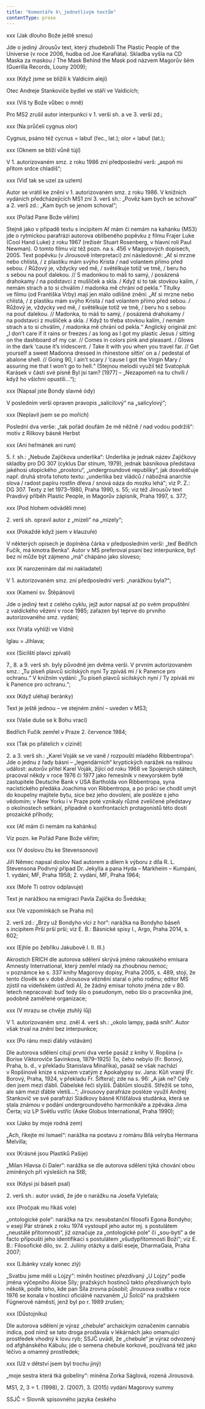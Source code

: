 ```yaml
---
title: "Komentáře k\_jednotlivým textům"
contentType: prose
---
```


xxx (Jak dlouho Bože ještě snesu)

Jde o jediný Jirousův text, který zhudebnili The Plastic People of the Universe (v roce 2006, hudba od Joe Karafiáta). Skladba vyšla na CD Maska za maskou / The Mask Behind the Mask pod názvem Magorův šém (Guerilla Records, Louny 2009);

xxx (Když jsme se blížili k Valdicím alejí)

Otec Andreje Stankoviče bydlel ve stáří ve Valdicích;

xxx (Víš ty Bože vůbec o mně)

Pro MS2 zrušil autor interpunkci v 1. verši sh. a ve 3. verši zd.;

xxx (Na průčelí cygnus olor)

Cygnus, psáno též cycnus = labuť (řec., lat.); olor = labuť (lat.);

xxx (Oknem se blíží vůně tújí)

V 1. autorizovaném smz. z roku 1986 zní předposlední verš: „aspoň mi přitom srdce chladíš“;

xxx (Viď tak se uzel za uzlem)

Autor se vrátil ke znění v 1. autorizovaném smz. z roku 1986. V knižních vydáních předcházejících MS1 zní 3. verš sh.: „Pověz kam bych se schoval“ a 2. verš zd.: „Kam bych se jenom schoval“;

xxx (Pořád Pane Bože věřím)

Stejně jako v případě textu s incipitem Ať mám či nemám na kahánku (MS3) jde o ryt­mickou parafrázi auto­rova oblíbeného popěvku z filmu Frajer Luke (Cool Hand Luke) z roku 1967 (režisér Stuart Rosenberg, v hlavní roli Paul Newman). O tomto filmu viz též pozn. na s. 456 v Magorových dopisech, 2005. Text popěvku (v Jirousově interpretaci) zní následovně: „Ať si mrzne nebo chlístá, / z plastiku mám svýho Krista / nad volantem přímo před sebou. / Růžový je, vždycky ved mě, / světélkuje totiž ve tmě, / beru ho s sebou na pouť dalekou. // S madonkou to máš to samý, / posázená drahokamy / na podstavci z mušliček a skla. / Když si to tak stovkou kalím, / nemám strach a to si chválím / madonka mě chrání od pekla.“ Titulky ve filmu (od Františka Vrby) mají jen málo odlišné znění: „Ať si mrzne nebo chlístá, / z plastiku mám svýho Krista / nad volantem přímo před sebou. / Růžový je, vždycky ved mě, / světélkuje totiž ve tmě, / beru ho s sebou na pouť dalekou. // Ma­donka, to máš to samý, / posázená drahokamy / na pod­stavci z mušliček a skla. / Když to třeba stovkou ka­lím, / nemám strach a to si chválím, / madonka mě chrá­ní od pekla.“ Anglický originál zní: „I don’t care if it rains or freezes / as long as I got my plastic Jesus / sitting on the dashboard of my car. // Comes in colors pink and pleasant. / Glows in the dark ’cause it’s iridescent. / Take it with you when you travel far. // Get yourself a sweet Madonna dres­sed in rhinestone sittin’ on a / pedestal of abalone shell. // Going 90, I ain’t scary / ’cause I got the Virgin Mary / assuring me that I won’t go to hell.“ (Stejnou melodii využil též Svatopluk Karásek v části své písně Byl jsi tam? \[1977\] – „Nezapomeň na tu chvíli / když ho všichni opustili...“);

xxx (Napsal jste Bondy slavné ódy)

V posledním verši opraven pravopis „salicilový“ na „salicylový“;

xxx (Neplavil jsem se po mořích)

Poslední dva verše: „tak pořád doufám že mě něžně / nad vodou podržíš“: motiv z Rilkovy básně Herbst

xxx (Ani heřmánek ani rum)

5\. ř. sh.: „Nebude Zajíčkova underlika“: Underlika je jednak název Zajíčkovy skladby pro DG 307 (cyklus Dar stínum, 1979), jednak básníkova představa jakéhosi utopického „prostoru“, „undergroundové republiky“, jak dosvědčuje např. druhá strofa tohoto textu: „underlika bez vládců / nábožná anarchie slova / radost papíru rostlin dřeva / snová oáza do mozku lehá“; viz P. Z.: DG 307. Texty z let 1973–1980, Praha 1990, s. 55; viz též Jirousův text Pravdivý příběh Plastic People, in Magorův zápisník, Praha 1997, s. 377;

xxx (Pod hlohem odváděli mne)

2\. verš sh. opravil autor z „mizeli“ na „mizely“;

xxx (Pokaždé když jsem v klauzuře)

V některých opisech je doplněna čárka v předposledním verši: „teď Bed­řich Fučík, má kmotra Benka“. Autor v MS pre­fero­val psaní bez interpunkce, byť bez ní může být zájmeno „má“ chápáno jako sloveso;

xxx (K narozeninám dal mi nakladatel)

V 1. autorizovaném smz. zní předposlední verš: „narážkou byla?“;

xxx (Kamení sv. Štěpánovi)

Jde o jediný text z celého cyklu, jejž autor napsal až po svém propuštění z valdického vězení v roce 1985; zařazen byl teprve do prvního autorizovaného smz. vydání;

xxx (Vráťa vyhlíží ve Vídni)

Iglau = Jihlava;

xxx (Sicilští plavci zpívali)

7., 8. a 9. verš sh. byly původně jen dvěma verši. V prvním autorizovaném smz.: „Tu píseň plavců sicilských nyní Ty zpíváš mi / k Panence pro ochranu.“ V knižním vydání: „Tu píseň plavců sicilských nyní / Ty zpíváš mi k Panence pro ochranu.“;

xxx (Když uléhají beránky)

Text je ještě jednou – ve stejném znění – uveden v MS3;

xxx (Vaše duše se k Bohu vrací)

Bedřich Fučík zemřel v Praze 2. července 1984;

xxx (Tak po přátelích v cizině)

2\. a 3. verš sh.: „Karel Voják se ve vaně / rozpouští mladého Ribbentropa“: Jde o jednu z řady básní – „legendárních“ kryptických narážek na reálnou událost: autorův přítel Karel Voják, žijící od roku 1968 ve Spojených státech, pracoval někdy v roce 1976 či 1977 jako řemeslník v newyorském bytě zastupitele Deu­tsche Bank v USA Bartholda von Rib­bentropa, syna nacistického pře­dáka Joachima von Ribbentropa, a po práci se chodil umýt do koupelny majitele bytu, sice bez jeho dovolení, ale posléze s jeho vědomím; v New Yorku i v Praze poté vznikaly různé zveličené představy o okolnostech setkání, případně o konfrontacích protagonistů této dosti prozaické příhody;

xxx (Ať mám či nemám na kahánku)

Viz pozn. ke Pořád Pane Bože věřím;

xxx (V doslovu čtu ke Stevensonovi)

Jiří Němec napsal doslov Nad autorem a dílem k vý­boru z díla R. L. Stevensona Podivný případ Dr. Jekylla a pana Hyda – Markheim – Kumpáni, 1. vydání, MF, Praha 1958; 2. vydání, MF, Praha 1964;

xxx (Moře Ti ostrov odplavuje)

Text je narážkou na emigraci Pavla Zajíčka do Švédska;

xxx (Ve vzpomínkách se Praha mi)

2\. verš zd.: „Brzy už Bondyho vlci z hor“: narážka na Bon­dyho báseň s incipitem Prší prší prší; viz E. B.: Básnické spisy I., Argo, Praha 2014, s. 602;

xxx (Ejhle po žebříku Jakubově I. II. III.)

Akrostich ERICH dle autorova sdělení skrývá jméno rakouského emi­sara Amnesty International, který zemřel mladý na zhoubnou nemoc; v poznámce ke s. 337 knihy Magorovy dopisy, Praha 2005, s. 489, stojí, že ten­to člověk se v době Jirousova věznění staral o jeho ro­dinu; editor MS zjistil na vídeňském ústředí AI, že žádný emisar tohoto jmé­na zde v 80. letech nepracoval: buď tedy šlo o pseu­donym, nebo šlo o pracovníka jiné, podobně zaměřené organizace;

xxx (V mrazu se chvěje ztuhlý lůj)

V 1. autorizovaném smz. zněl 4. verš sh.: „okolo lampy, padá sníh“. Autor však trval na znění bez interpunkce;

xxx (Po ránu mezi ďábly vstávám)

Dle autorova sdělení citují první dva verše pasáž z knihy V. Ropšina (= Borise Viktoroviče Savinkova, 1879–1925) To, čeho nebylo (Fr. Borový, Praha, b. d., v překladu Stanislava Minaříka), pasáž se však nachází v Ropšinově knize s názvem vzatým z Apokalypsy sv. Jana: Kůň vraný (Fr. Borový, Praha, 1924, v překladu Fr. Šiftera); zde na s. 96: „A jak ne? Celý den jsem mezi ďábli. Ďábelské řeči slyšíš. Ďáblům sloužíš. Střežíš se toho, ale sám mezi ďáble vletíš...“; Jirousovy parafráze posléze využil Andrej Stankovič ve své parafrázi Sládkovy básně Křišťálová studánka, která se stala známou v podání undergroundového harmonikáře a zpě­vá­ka Jima Čerta; viz LP Světlu vstříc (Aske Globus Inter­national, Praha 1990);

xxx (Jako by moje rodná zem)

„Ach, říkejte mi Ismael“: narážka na postavu z románu Bílá velryba Hermana Melvilla;

xxx (Krásné jsou Plastiků Pašije)

„Milan Hlavsa či Daler“: narážka se dle autorova sdělení týká chování obou zmíněných při výsleších na StB;

xxx (Kdysi jsi báseň psal)

2\. verš sh.: autor uvádí, že jde o narážku na Josefa Vy­le­ťala;

xxx (Pročpak mu říkáš vole)

„ontologické pole“: narážka na tzv. nesubstanční filosofii Egona Bondyho; v eseji Pár stránek z roku 1974 vystoupil jeho autor mj. s postulátem „neustálé přítomnosti“, již označuje za „ontologické pole“ či „sou-bytí“ a de facto připouští jeho identifikaci s postulátem „všudypřítomnosti Boží“; viz E. B.: Filosofické dílo, sv. 2. Juliiny otázky a další eseje, DharmaGaia, Praha 2007;

xxx (Líbánky vzaly konec zlý)

„Svatbu jsme měli u Lojzy“: míněn hostinec přezdívaný „U Lojzy“ podle jména výčepního Aloise Šíly; pražských hostinců takto přezdívaných bylo několik, podle toho, kde pan Šíla zrovna působil; Jirousova svatba v roce 1976 se konala v hostinci oficiálně nazvaném „U Šolců“ na pražském Fügnerově náměstí, jenž byl po r. 1989 zrušen;

xxx (Důstojníku)

Dle autorova sdělení je výraz „chebule“ archaickým ozna­čením cannabis indica, pod nímž se tato droga prodávala v lékárnách jako omamující prostředek vhodný k lovu ryb; SSJČ uvádí, že „chebule“ je výraz odvozený od afghánského Kábulu; jde o semena chebule korkové, používaná též jako léčivo a omamný prostředek;

xxx (Už v dětství jsem byl trochu jiný)

„moje sestra která tká gobelíny“: míněna Zorka Ságlová, rozená Jirousová.

MS1, 2, 3 = 1. (1998), 2. (2007), 3. (2015) vydání Magorovy summy

SSJČ = Slovník spisovného jazyka českého
